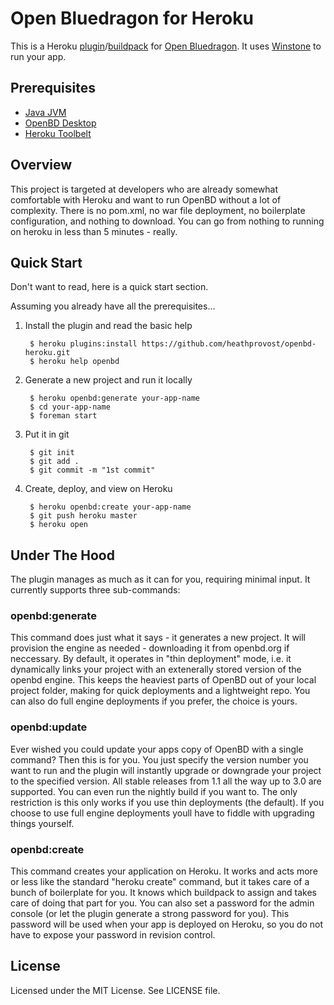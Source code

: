 Open Bluedragon for Heroku
==========================

This is a Heroku [plugin](https://devcenter.heroku.com/articles/using-cli-plugins)/[buildpack](http://devcenter.heroku.com/articles/buildpack) for [Open Bluedragon](http://openbd.org/). It uses [Winstone](http://winstone.sourceforge.net/) to run your app.

Prerequisites
-----

* [Java JVM](http://www.java.com/en/download/index.jsp)
* [OpenBD Desktop](http://openbd.org/downloads/)
* [Heroku Toolbelt](https://toolbelt.heroku.com/)

Overview
-----

This project is targeted at developers who are already somewhat comfortable with Heroku and want to run OpenBD without a lot of complexity. There is no pom.xml, 
no war file deployment, no boilerplate configuration, and nothing to download. You
can go from nothing to running on heroku in less than 5 minutes - really.

Quick Start
-----

Don't want to read, here is a quick start section.

Assuming you already have all the prerequisites...

1. Install the plugin and read the basic help
		
		$ heroku plugins:install https://github.com/heathprovost/openbd-heroku.git
		$ heroku help openbd

2. Generate a new project and run it locally
		
		$ heroku openbd:generate your-app-name
		$ cd your-app-name
		$ foreman start

3. Put it in git

		$ git init
		$ git add .
		$ git commit -m "1st commit"

4. Create, deploy, and view on Heroku

		$ heroku openbd:create your-app-name
		$ git push heroku master
		$ heroku open		 

Under The Hood
-----

The plugin manages as much as it can for you, requiring minimal input. It currently
supports three sub-commands:

### openbd:generate

This command does just what it says - it generates a new project. It will provision
the engine as needed - downloading it from openbd.org if neccessary. By default, it
operates in "thin deployment" mode, i.e. it dynamically links your project with an
extenerally stored version of the openbd engine. This keeps the heaviest parts of
OpenBD out of your local project folder, making for quick deployments and a lightweight
repo. You can also do full engine deployments if you prefer, the choice is yours.

### openbd:update

Ever wished you could update your apps copy of OpenBD with a single command? Then this is for you. You just specify the version number you want to run and the plugin
will instantly upgrade or downgrade your project to the specified version. All stable
releases from 1.1 all the way up to 3.0 are supported. You can even run the nightly
build if you want to. The only restriction is this only works if you use thin deployments (the default). If you choose to use full engine deployments youll have
to fiddle with upgrading things yourself.

### openbd:create

This command creates your application on Heroku. It works and acts more or less like the standard "heroku create" command, but it takes care of a bunch of boilerplate for
you. It knows which buildpack to assign and takes care of doing that part for you. You
can also set a password for the admin console (or let the plugin generate a strong password for you). This password will be used when your app is deployed on Heroku, so
you do not have to expose your password in revision control.

License
-------

Licensed under the MIT License. See LICENSE file.
